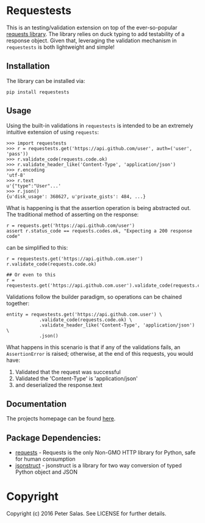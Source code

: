 # Requestests

This is an testing/validation extension on top of the ever-so-popular [requests library](https://github.com/kennethreitz/requests). The library relies on duck typing to add testability of a response object. Given that, leveraging the validation mechanism in `requestests` is both lightweight and simple!

## Installation

The library can be installed via:

	pip install requestests
	
## Usage

Using the built-in validations in `requestests` is intended to be an extremely intuitive extension of using `requests`:

	>>> import requestests
	>>> r = requestests.get('https://api.github.com/user', auth=('user', 'pass'))
	>>> r.validate_code(requests.code.ok)
	>>> r.validate_header_like('Content-Type', 'application/json')
	>>> r.encoding
	'utf-8'
	>>> r.text
	u'{"type":"User"...'
	>>> r.json()
	{u'disk_usage': 368627, u'private_gists': 484, ...}
	
What is happening is that the assertion operation is being abstracted out. The traditional method of asserting on the response:

	r = requests.get('https://api.github.com/user')
	assert r.status_code == requests.codes.ok, "Expecting a 200 response code"
	
can be simplified to this:
	
	r = requestests.get('https://api.github.com.user')
	r.validate_code(requests.code.ok)
	
	## Or even to this
	r = requestests.get('https://api.github.com.user').validate_code(requests.code.ok)
	
Validations follow the builder paradigm, so operations can be chained together:

	entity = requestests.get('https://api.github.com.user') \
				.validate_code(requests.code.ok) \
				.validate_header_like('Content-Type', 'application/json') \
				.json()

What happens in this scenario is that if any of the validations fails, an `AssertionError` is raised; otherwise, at the end of this requests, you would have:

1. Validated that the request was successful
2. Validated the 'Content-Type' is 'application/json'
3. and deserialized the response.text


## Documentation

The projects homepage can be found [here](https://github.com/gradeawarrior/requestests).

## Package Dependencies:

* [requests](https://github.com/kennethreitz/requests) - Requests is the only Non-GMO HTTP library for Python, safe for human consumption
* [jsonstruct](https://github.com/initialxy/jsonstruct) - jsonstruct is a library for two way conversion of typed Python object and JSON

# Copyright

Copyright (c) 2016 Peter Salas. See LICENSE for
further details.
